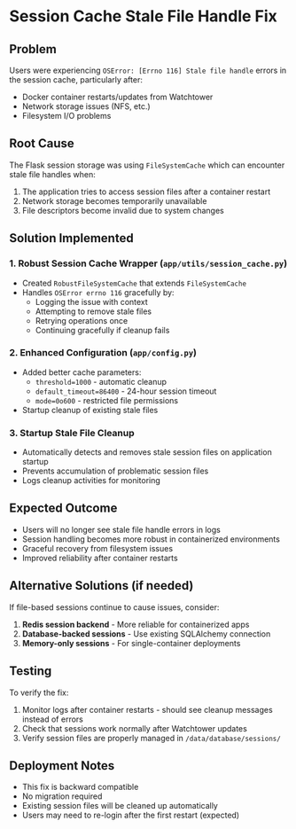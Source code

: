 # Session Cache Stale File Handle Fix

## Problem
Users were experiencing `OSError: [Errno 116] Stale file handle` errors in the session cache, particularly after:
- Docker container restarts/updates from Watchtower
- Network storage issues (NFS, etc.)
- Filesystem I/O problems

## Root Cause
The Flask session storage was using `FileSystemCache` which can encounter stale file handles when:
1. The application tries to access session files after a container restart
2. Network storage becomes temporarily unavailable
3. File descriptors become invalid due to system changes

## Solution Implemented

### 1. Robust Session Cache Wrapper (`app/utils/session_cache.py`)
- Created `RobustFileSystemCache` that extends `FileSystemCache`
- Handles `OSError errno 116` gracefully by:
  - Logging the issue with context
  - Attempting to remove stale files
  - Retrying operations once
  - Continuing gracefully if cleanup fails

### 2. Enhanced Configuration (`app/config.py`)
- Added better cache parameters:
  - `threshold=1000` - automatic cleanup
  - `default_timeout=86400` - 24-hour session timeout  
  - `mode=0o600` - restricted file permissions
- Startup cleanup of existing stale files

### 3. Startup Stale File Cleanup
- Automatically detects and removes stale session files on application startup
- Prevents accumulation of problematic session files
- Logs cleanup activities for monitoring

## Expected Outcome
- Users will no longer see stale file handle errors in logs
- Session handling becomes more robust in containerized environments
- Graceful recovery from filesystem issues
- Improved reliability after container restarts

## Alternative Solutions (if needed)
If file-based sessions continue to cause issues, consider:
1. **Redis session backend** - More reliable for containerized apps
2. **Database-backed sessions** - Use existing SQLAlchemy connection
3. **Memory-only sessions** - For single-container deployments

## Testing
To verify the fix:
1. Monitor logs after container restarts - should see cleanup messages instead of errors
2. Check that sessions work normally after Watchtower updates
3. Verify session files are properly managed in `/data/database/sessions/`

## Deployment Notes
- This fix is backward compatible
- No migration required
- Existing session files will be cleaned up automatically
- Users may need to re-login after the first restart (expected)